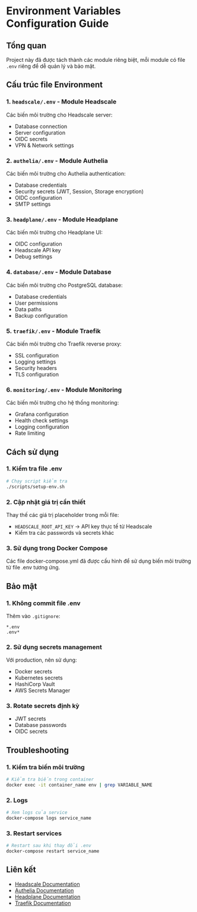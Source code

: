 # Environment Variables Configuration Guide

## Tổng quan
Project này đã được tách thành các module riêng biệt, mỗi module có file `.env` riêng để dễ quản lý và bảo mật.

## Cấu trúc file Environment

### 1. `headscale/.env` - Module Headscale
Các biến môi trường cho Headscale server:
- Database connection
- Server configuration
- OIDC secrets
- VPN & Network settings

### 2. `authelia/.env` - Module Authelia
Các biến môi trường cho Authelia authentication:
- Database credentials
- Security secrets (JWT, Session, Storage encryption)
- OIDC configuration
- SMTP settings

### 3. `headplane/.env` - Module Headplane
Các biến môi trường cho Headplane UI:
- OIDC configuration
- Headscale API key
- Debug settings

### 4. `database/.env` - Module Database
Các biến môi trường cho PostgreSQL database:
- Database credentials
- User permissions
- Data paths
- Backup configuration

### 5. `traefik/.env` - Module Traefik
Các biến môi trường cho Traefik reverse proxy:
- SSL configuration
- Logging settings
- Security headers
- TLS configuration

### 6. `monitoring/.env` - Module Monitoring
Các biến môi trường cho hệ thống monitoring:
- Grafana configuration
- Health check settings
- Logging configuration
- Rate limiting

## Cách sử dụng

### 1. Kiểm tra file .env
```bash
# Chạy script kiểm tra
./scripts/setup-env.sh
```

### 2. Cập nhật giá trị cần thiết
Thay thế các giá trị placeholder trong mỗi file:
- `HEADSCALE_ROOT_API_KEY` → API key thực tế từ Headscale
- Kiểm tra các passwords và secrets khác

### 3. Sử dụng trong Docker Compose
Các file docker-compose.yml đã được cấu hình để sử dụng biến môi trường từ file .env tương ứng.

## Bảo mật

### 1. Không commit file .env
Thêm vào `.gitignore`:
```
*.env
.env*
```

### 2. Sử dụng secrets management
Với production, nên sử dụng:
- Docker secrets
- Kubernetes secrets
- HashiCorp Vault
- AWS Secrets Manager

### 3. Rotate secrets định kỳ
- JWT secrets
- Database passwords
- OIDC secrets

## Troubleshooting

### 1. Kiểm tra biến môi trường
```bash
# Kiểm tra biến trong container
docker exec -it container_name env | grep VARIABLE_NAME
```

### 2. Logs
```bash
# Xem logs của service
docker-compose logs service_name
```

### 3. Restart services
```bash
# Restart sau khi thay đổi .env
docker-compose restart service_name
```

## Liên kết
- [Headscale Documentation](https://github.com/juanfont/headscale)
- [Authelia Documentation](https://www.authelia.com/)
- [Headplane Documentation](https://github.com/tale/headplane)
- [Traefik Documentation](https://doc.traefik.io/traefik/)
